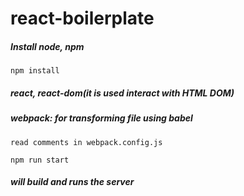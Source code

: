 # react-boilerplate
##### Install node, npm

`npm install`

##### react, react-dom(it is used interact with HTML DOM)
##### webpack: for transforming file using babel
`read comments in webpack.config.js`

`npm run start` 
##### will build and runs the server
